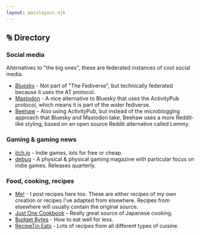 ```yaml
---
layout: mainlayout.njk
---
```


## ![Bowl of ramen](/images/icons/computer10.gif) Directory

### Social media
Alternatives to "the big ones", these are federated instances of cool social media.

- [Bluesky](https://bsky.app) - Not part of "The Fediverse", but technically federated because it uses the AT protocol.
- [Mastodon](https://mastodon.social/) - A nice alternative to Bluesky that uses the ActivityPub protocol, which means it is part of the wider fediverse.
- [Beehaw](https://beehaw.org/) - Also using ActivityPub, but instead of the microblogging approach that Bluesky and Mastodon take, Beehaw uses a more Reddit-like styling, based on an open source Reddit alternative called Lemmy.

### Gaming & gaming news
- [itch.io](https://itch.io/) - Indie games, lots for free or cheap.
- [debug](https://www.teamdebug.com/magazine) - A physical & physical gaming magazine with particular focus on indie games. Releases quarterly.

### Food, cooking, recipes
- [Me!](/recipes) - I post recipes here too. These are either recipes of my own creation or recipes I've adapted from elsewhere. Recipes from elsewhere will usually contain the original source.
- [Just One Cookbook](https://www.justonecookbook.com/) - Really great source of Japanese cooking.
- [Budget Bytes](https://www.budgetbytes.com/) - How to eat well for less.
- [RecipeTin Eats](https://www.recipetineats.com/) - Lots of recipes from all different types of cuisine.